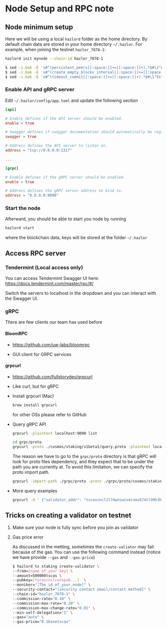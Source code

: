 # Node Setup and RPC note

## Node minimum setup

Here we will be using a local `hazlord` folder as the home directory. By default chain data are stored in your home directory `~/.hazlor`. For example, when joining the testnet `hazlor_7878-1`: 

```bash
hazlord init mynode --chain-id hazlor_7878-1 

$ sed -i.bak -E 's#^(persistent_peers[[:space:]]+=[[:space:]]+).*$#\1"0d5cf1394a1cfde28dc8f023567222abc0f47534@cronos-seed-0.crypto.org:26656,3032073adc06d710dd512240281637c1bd0c8a7b@cronos-seed-1.crypto.org:26656,04f43116b4c6c70054d9c2b7485383df5b1ed1da@cronos-seed-2.crypto.org:26656"#' ~/.hazlor/config/config.toml
$ sed -i.bak -E 's#^(create_empty_blocks_interval[[:space:]]+=[[:space:]]+).*$#\1"5s"#' ~/.hazlor/config/config.toml
$ sed -i.bak -E 's#^(timeout_commit[[:space:]]+=[[:space:]]+).*$#\1"5s"#' ~/.hazlor/config/config.toml
```


### Enable API and gRPC server

Edit `~/.hazlor/config/app.toml` and update the following section
```toml
[api]

# Enable defines if the API server should be enabled.
enable = true

# Swagger defines if swagger documentation should automatically be registered.
swagger = true

# Address defines the API server to listen on.
address = "tcp://0.0.0.0:1317"

...

[grpc]

# Enable defines if the gRPC server should be enabled.
enable = true

# Address defines the gRPC server address to bind to.
address = "0.0.0.0:9090"
```

### Start the node

Afterward, you should be able to start you node by running 
```bash
hazlord start 
````
where the blockchain data, keys will be stored at the folder `~/.hazlor`

## Access RPC server

### Tendermint (Local access only)

You can access Tendermint Swagger UI here:
https://docs.tendermint.com/master/rpc/#/

Switch the servers to localhost in the dropdown and you can interact with the Swagger UI.

### gRPC

There are few clients our team has used before

#### BloomRPC

- https://github.com/uw-labs/bloomrpc

- GUI client for GRPC services

#### grpcurl

- https://github.com/fullstorydev/grpcurl

- Like curl, but for gRPC

- Install grpcurl (Mac)

  ```bash
  brew install grpcurl
  ```

  for other OSs please refer to GitHub

- Query gRPC API

    ```bash
    grpcurl -plaintext localhost:9090 list

    cd grpc/proto
    grpcurl -proto ./cosmos/staking/v1beta1/query.proto -plaintext localhost:9090 cosmos.staking.v1beta1.Query.Validators
    ```

    The reason we have to go to the `grpc/proto` directory is that gRPC will look for proto files dependency, and they expect that to be under the path you are currently at. To avoid this limitation, we can specify the proto import path.

    ```bash
    grpcurl -import-path ./grpc/proto -proto ./grpc/proto/cosmos/staking/v1beta1/query.proto -plaintext localhost:9090 cosmos.staking.v1beta1.Query.Validators
    ```

- More query examples

    ```bash
    grpcurl -d ' {"validator_addr": "tscascncl1l74wnswzx4zsmv674tl99h3h3fgj3al2tdzne7"}' -import-path ./grpc/proto -proto ./grpc/proto/cosmos/staking/v1beta1/query.proto -plaintext localhost:9090 cosmos.staking.v1beta1.Query.Validator
    ```

## Tricks on creating a validator on testnet

1. Make sure your node is fully sync before you join as validator

2. Gas price error

    As discussed in the metting, sometimes the `create-valiator` may fail because of the gas. You can use the following command instead (notice we have provide `--gas` and `--gas-price`) 

    ```bash
    $ hazlord tx staking create-validator \
    --from=[name_of_your_key] \
    --amount=500000tscas \
    --pubkey=[tscascnclconspub...]  \
    --moniker="[The_id_of_your_node]" \
    --security-contact="[security contact email/contact method]" \
    --chain-id="hazlor_7878-1" \
    --commission-rate="0.10" \
    --commission-max-rate="0.20" \
    --commission-max-change-rate="0.01" \
    --min-self-delegation="1" \
    --gas="auto" \
    --gas-price="0.1basetscas"
    ```
